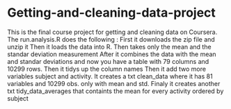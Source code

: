 # Getting-and-cleaning-data-project

This is the final course project for getting and cleaning data on Coursera. The run.analysis.R does the following :
First it downloads the zip file and unzip it
Then it loads the data into R.
Then takes only the mean and the standar deviation measurement
After it combines the data with the mean and standar deviations and now you have a table with 79 columns and 10299 rows.
Then it tidys up the column names
Then it add two more variables subject and activity.
It creates a txt clean_data where it has 81 variables and 10299 obs. only with mean and std.
Finaly it creates another txt tidy_data_averages that containts the mean for every activity ordered by subject
